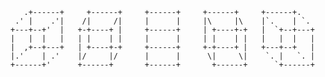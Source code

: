 ~~~
   .+------+     +------+     +------+     +------+     +------+.
 .' |    .'|    /|     /|     |      |     |\     |\    |`.    | `.
+---+--+'  |   +-+----+ |     +------+     | +----+-+   |  `+--+---+
|   |  |   |   | |    | |     |      |     | |    | |   |   |  |   |
|  ,+--+---+   | +----+-+     +------+     +-+----+ |   +---+--+   |
|.'    | .'    |/     |/      |      |      \|     \|    `. |   `. |
+------+'      +------+       +------+       +------+      `+------+
~~~

<!--
**xroi/xroi** is a ✨ _special_ ✨ repository because its `README.md` (this file) appears on your GitHub profile.

Here are some ideas to get you started:

- 🔭 I’m currently working on ...
- 🌱 I’m currently learning ...
- 👯 I’m looking to collaborate on ...
- 🤔 I’m looking for help with ...
- 💬 Ask me about ...
- 📫 How to reach me: ...
- 😄 Pronouns: ...
- ⚡ Fun fact: ...

                                                                      ____
                                                  ____....----''''````    |.
                                          ,'''````            ____....----; '.
                                          | __....----''''````         .-.`'. '.
                                          |.-.                .....    | |   '. '.
                                          `| |        ..:::::::::::::::| |   .-;. |
                                           | |`'-;-::::::::::::::::::::| |,,.| |-='
                                           | |   | ::::::::::::::::::::| |   | |
                                           | |   | :::::::::::::::;;;;;| |   | |
                                           | |   | :::::::::;;;2KY2KY2Y| |   | |
                                           | |   | :::::;;Y2KY2KY2KY2KY| |   | |
                                           | |   | :::;Y2Y2KY2KY2KY2KY2| |   | |
                                           | |   | :;Y2KY2KY2KY2KY2K+++| |   | |
                                           | |   | |;2KY2KY2KY2++++++++| |   | |
                                           | |   | | ;++++++++++++++++;| |   | |
                                           | |   | |  ;++++++++++++++;.| |   | |
                                           | |   | |   :++++++++++++:  | |   | |
                                           | |   | |    .:++++++++;.   | |   | |
                                           | |   | |       .:;+:..     | |   | |
                                           | |   | |         ;;        | |   | |
                                           | |   | |      .,:+;:,.     | |   | |
                                           | |   | |    .::::;+::::,   | |   | |
                                           | |   | |   ::::::;;::::::. | |   | |
                                           | |   | |  :::::::+;:::::::.| |   | |
                                           | |   | | ::::::::;;::::::::| |   | |
                                           | |   | |:::::::::+:::::::::| |   | |
                                           | |   | |:::::::::+:::::::::| |   | |
                                           | |   | ::::::::;+++;:::::::| |   | |
                                           | |   | :::::::;+++++;::::::| |   | |
                                           | |   | ::::::;+++++++;:::::| |   | |
                                           | |   |.:::::;+++++++++;::::| |   | |
                                           | | ,`':::::;+++++++++++;:::| |'"-| |-..
                                           | |'   ::::;+++++++++++++;::| |   '-' ,|
                                           | |    ::::;++++++++++++++;:| |     .' |
                                          ,;-'_   `-._===++++++++++_.-'| |   .'  .'
                                          |    ````'''----....___-'    '-' .'  .'
                                          '---....____           ````'''--;  ,'
                                                      ````''''----....____|.'



-->
